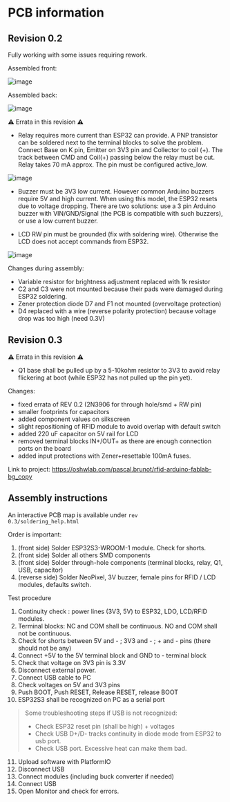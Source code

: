 # PCB information

## Revision 0.2

Fully working with some issues requiring rework.

Assembled front:

![image](https://github.com/fablab-bergamo/rfid-arduino/assets/6236243/09caf084-0176-4699-97ed-f7ce86ed41d8)

Assembled back:

![image](https://github.com/fablab-bergamo/rfid-arduino/assets/6236243/1d27732c-2e89-48d1-b3e3-e541e1a960fa)

⚠ Errata in this revision ⚠

* Relay requires more current than ESP32 can provide. A PNP transistor can be soldered next to the terminal blocks to solve the problem. Connect Base on K pin, Emitter on 3V3 pin and Collector to coil (+). The track between CMD and Coil(+) passing below the relay must be cut. Relay takes 70 mA approx. The pin must be configured active_low.

![image](https://github.com/fablab-bergamo/rfid-arduino/assets/6236243/75bbd24b-5090-47d4-a61c-b619b16dba42)

* Buzzer must be 3V3 low current. However common Arduino buzzers require 5V and high current. When using this model, the ESP32 resets due to voltage dropping. There are two solutions: use a 3 pin Arduino buzzer with VIN/GND/Signal (the PCB is compatible with such buzzers), or use a low current buzzer.

* LCD RW pin must be grounded (fix with soldering wire). Otherwise the LCD does not accept commands from ESP32.

![image](https://github.com/fablab-bergamo/rfid-arduino/assets/6236243/5ca70f12-2f2f-4102-b2e6-33797c79def8)

Changes during assembly:

* Variable resistor for brightness adjustment replaced with 1k resistor
* C2 and C3 were not mounted because their pads were damaged during ESP32 soldering.
* Zener protection diode D7 and F1 not mounted (overvoltage protection)
* D4 replaced with a wire (reverse polarity protection) because voltage drop was too high (need 0.3V)

## Revision 0.3

⚠ Errata in this revision ⚠

* Q1 base shall be pulled up by a 5-10kohm resistor to 3V3 to avoid relay flickering at boot (while ESP32 has not pulled up the pin yet).

Changes:

* fixed errata of REV 0.2 (2N3906 for through hole/smd + RW pin)
* smaller footprints for capacitors
* added component values on silkscreen
* slight repositioning of RFID module to avoid overlap with default switch
* added 220 uF capacitor on 5V rail for LCD
* removed terminal blocks IN+/OUT+ as there are enough connection ports on the board
* added input protections with Zener+resettable 100mA fuses.

Link to project: <https://oshwlab.com/pascal.brunot/rfid-arduino-fablab-bg_copy>

## Assembly instructions

An interactive PCB map is available under <code>rev 0.3/soldering_help.html</code>

Order is important:

1. (front side) Solder ESP32S3-WROOM-1 module. Check for shorts.
2. (front side) Solder all others SMD components
3. (front side) Solder through-hole components (terminal blocks, relay, Q1, USB, capacitor)
4. (reverse side) Solder NeoPixel, 3V buzzer, female pins for RFID / LCD modules, defaults switch.

Test procedure

1. Continuity check : power lines (3V3, 5V) to ESP32, LDO, LCD/RFID modules.
2. Terminal blocks: NC and COM shall be continuous. NO and COM shall not be continuous.
3. Check for shorts between 5V and - ; 3V3 and - ; + and - pins (there should not be any)
4. Connect +5V to the 5V terminal block and GND to - terminal block
5. Check that voltage on 3V3 pin is 3.3V
6. Disconnect external power.
7. Connect USB cable to PC
8. Check voltages on 5V and 3V3 pins
9. Push BOOT, Push RESET, Release RESET, release BOOT
10. ESP32S3 shall be recognized on PC as a serial port

>Some troubleshooting steps if USB is not recognized:
>
>* Check ESP32 reset pin (shall be high) + voltages
>* Check USB D+/D- tracks continuity in diode mode from ESP32 to usb port.
>* Check USB port. Excessive heat can make them bad.

11. Upload software with PlatformIO
12. Disconnect USB
13. Connect modules (including buck converter if needed)
14. Connect USB
15. Open Monitor and check for errors.
